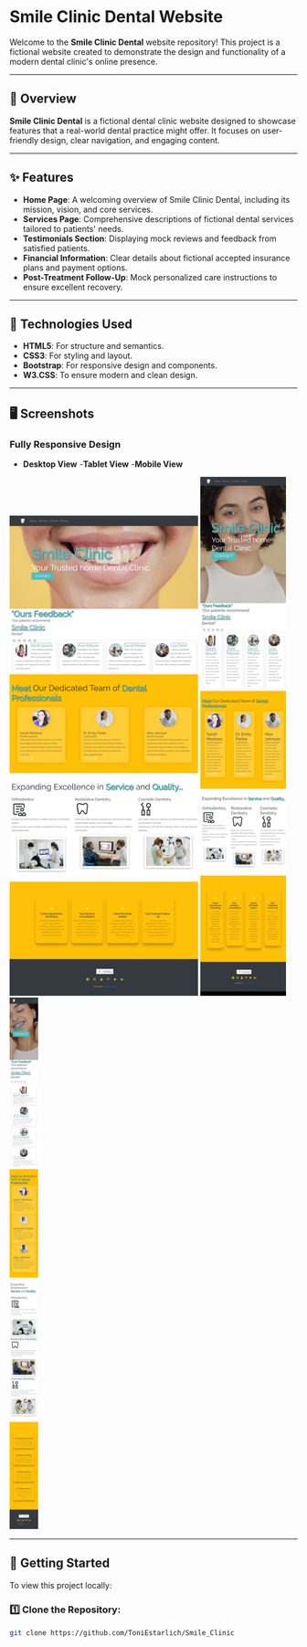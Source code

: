 # Smile Clinic Dental Website

Welcome to the **Smile Clinic Dental** website repository! This project is a fictional website created to demonstrate the design and functionality of a modern dental clinic's online presence.

---

## 🌟 **Overview**

**Smile Clinic Dental** is a fictional dental clinic website designed to showcase features that a real-world dental practice might offer. It focuses on user-friendly design, clear navigation, and engaging content.

---

## ✨ **Features**

- **Home Page**: A welcoming overview of Smile Clinic Dental, including its mission, vision, and core services.
- **Services Page**: Comprehensive descriptions of fictional dental services tailored to patients' needs.
- **Testimonials Section**: Displaying mock reviews and feedback from satisfied patients.
- **Financial Information**: Clear details about fictional accepted insurance plans and payment options.
- **Post-Treatment Follow-Up**: Mock personalized care instructions to ensure excellent recovery.

---

## 🔧 **Technologies Used**

- **HTML5**: For structure and semantics.
- **CSS3**: For styling and layout.
- **Bootstrap**: For responsive design and components.
- **W3.CSS**: To ensure modern and clean design.

---

## 🖥️ **Screenshots**

### Fully Responsive Design

- **Desktop View** -**Tablet View** -**Mobile View**


<img src="./screenshots/Screen-pc.jpeg" alt="Desktop Screenshot" width="330">                <img src="./screenshots/Screen-tablet.jpeg" alt="Tablet Screenshot" width="150">               <img src="./screenshots/Screen-smartphone.jpeg" alt="Mobile Screenshot" width="50">

---

## 🚀 **Getting Started**

To view this project locally:

### 1️⃣ Clone the Repository:
```bash
git clone https://github.com/ToniEstarlich/Smile_Clinic
